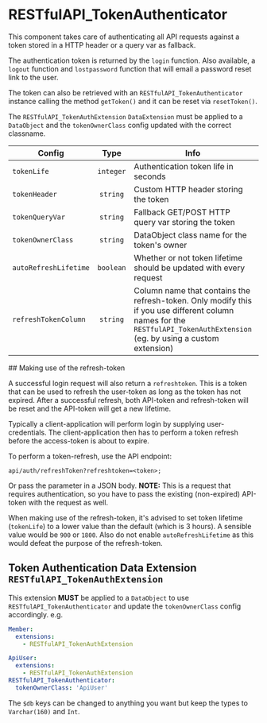 # RESTfulAPI_TokenAuthenticator

This component takes care of authenticating all API requests against a token stored in a HTTP header or a query var as fallback.

The authentication token is returned by the `login` function. Also available, a `logout` function and `lostpassword` function that will email a password reset link to the user.

The token can also be retrieved with an `RESTfulAPI_TokenAuthenticator` instance calling the method `getToken()` and it can be reset via `resetToken()`.

The `RESTfulAPI_TokenAuthExtension` `DataExtension` must be applied to a `DataObject` and the `tokenOwnerClass` config updated with the correct classname.

Config | Type | Info | Default
--- | :---: | --- | ---
`tokenLife` | `integer` | Authentication token life in seconds | 10800
`tokenHeader` | `string` | Custom HTTP header storing the token | 'X-Silverstripe-Apitoken'
`tokenQueryVar` | `string` | Fallback GET/POST HTTP query var storing the token | 'token'
`tokenOwnerClass` | `string` | DataObject class name for the token's owner | 'Member'
`autoRefreshLifetime` | `boolean` | Whether or not token lifetime should be updated with every request | false
`refreshTokenColumn` | `string` | Column name that contains the refresh-token. Only modify this if you use different column names for the `RESTfulAPI_TokenAuthExtension` (eg. by using a custom extension) | 'ApiRefreshToken'

## Making use of the refresh-token

A successful login request will also return a `refreshtoken`. This is a token that can be used to refresh the user-token as long as the token has not expired. After a successful refresh, both API-token and refresh-token will be reset and the API-token will get a new lifetime.

Typically a client-application will perform login by supplying user-credentials. The client-application then has to perform a token refresh before the access-token is about to expire.

To perform a token-refresh, use the API endpoint:

    api/auth/refreshToken?refreshtoken=<token>;

Or pass the parameter in a JSON body. **NOTE:** This is a request that requires authentication, so you have to pass the existing (non-expired) API-token with the request as well.

When making use of the refresh-token, it's advised to set token lifetime (`tokenLife`) to a lower value than the default (which is 3 hours). A sensible value would be `900` or `1800`. Also do not enable `autoRefreshLifetime` as this would defeat the purpose of the refresh-token.

## Token Authentication Data Extension `RESTfulAPI_TokenAuthExtension`
This extension **MUST** be applied to a `DataObject` to use `RESTfulAPI_TokenAuthenticator` and update the `tokenOwnerClass` config accordingly. e.g.

```yaml
Member:
  extensions:
    - RESTfulAPI_TokenAuthExtension
```

```yaml
ApiUser:
  extensions:
    - RESTfulAPI_TokenAuthExtension
RESTfulAPI_TokenAuthenticator:
  tokenOwnerClass: 'ApiUser'
```

The `$db` keys can be changed to anything you want but keep the types to `Varchar(160)` and `Int`.